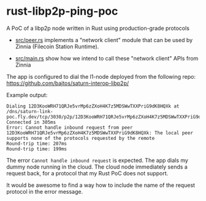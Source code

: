 # rust-libp2p-ping-poc

A PoC of a libp2p node written in Rust using production-grade protocols

- [src/peer.rs](src/peer.rs) implements a "network client" module that can be used by Zinnia
  (Filecoin Station Runtime).

- [src/main.rs](src/main.rs) show how we intend to call these "network client" APIs from Zinnia

The app is configured to dial the l1-node deployed from the following repo:
https://github.com/bajtos/saturn-interop-libp2p/

Example output:

```
Dialing 12D3KooWRH71QRJe5vrMp6zZXoH4K7z5MDSWwTXXPriG9dK8HQXk at /dns/saturn-link-poc.fly.dev/tcp/3030/p2p/12D3KooWRH71QRJe5vrMp6zZXoH4K7z5MDSWwTXXPriG9dK8HQXk
Connected in 305ms
Error: Cannot handle inbound request from peer 12D3KooWRH71QRJe5vrMp6zZXoH4K7z5MDSWwTXXPriG9dK8HQXk: The local peer supports none of the protocols requested by the remote
Round-trip time: 207ms
Round-trip time: 199ms
```

The error `Cannot handle inbound request` is expected. The app dials my dummy node running in the
cloud. The cloud node immediately sends a request back, for a protocol that my Rust PoC does not
support.

It would be awesome to find a way how to include the name of the request protocol in the error
message.
